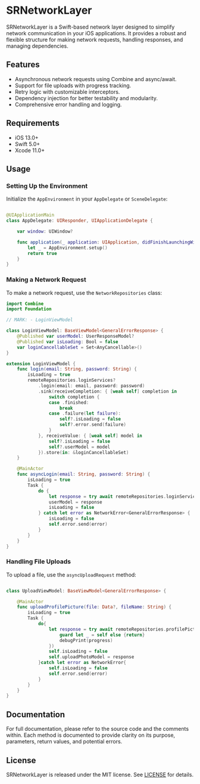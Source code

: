 
# SRNetworkLayer

SRNetworkLayer is a Swift-based network layer designed to simplify network communication in your iOS applications. It provides a robust and flexible structure for making network requests, handling responses, and managing dependencies.

## Features

- Asynchronous network requests using Combine and async/await.
- Support for file uploads with progress tracking.
- Retry logic with customizable interceptors.
- Dependency injection for better testability and modularity.
- Comprehensive error handling and logging.

## Requirements

- iOS 13.0+
- Swift 5.0+
- Xcode 11.0+

## Usage

### Setting Up the Environment

Initialize the `AppEnvironment` in your `AppDelegate` or `SceneDelegate`:

```swift

@UIApplicationMain
class AppDelegate: UIResponder, UIApplicationDelegate {

    var window: UIWindow?

    func application(_ application: UIApplication, didFinishLaunchingWithOptions launchOptions: [UIApplication.LaunchOptionsKey: Any]?) -> Bool {
        let _ = AppEnvironment.setup()
        return true
    }
}
```

### Making a Network Request

To make a network request, use the `NetworkRepositories` class:

```swift
import Combine
import Foundation

// MARK: - LoginViewModel

class LoginViewModel: BaseViewModel<GeneralErrorResponse> {
    @Published var userModel: UserResponseModel?
    @Published var isLoading: Bool = false
    var loginCancellableSet = Set<AnyCancellable>()
}

extension LoginViewModel {
    func login(email: String, password: String) {
        isLoading = true
        remoteRepositories.loginServices?
            .login(email: email, password: password)
            .sink(receiveCompletion: { [weak self] completion in
                switch completion {
                case .finished:
                    break
                case .failure(let failure):
                    self?.isLoading = false
                    self?.error.send(failure)
                }
            }, receiveValue: { [weak self] model in
                self?.isLoading = false
                self?.userModel = model
            }).store(in: &loginCancellableSet)
    }

    @MainActor
    func asyncLogin(email: String, password: String) {
        isLoading = true
        Task {
            do {
                let response = try await remoteRepositories.loginServices?.asyncLogin(email: email, password: password)
                userModel = response
                isLoading = false
            } catch let error as NetworkError<GeneralErrorResponse> {
                isLoading = false
                self.error.send(error)
            }
        }
    }
}
```

### Handling File Uploads

To upload a file, use the `asyncUploadRequest` method:

```swift

class UploadViewModel: BaseViewModel<GeneralErrorResponse> {

    @MainActor
    func uploadProfilePicture(file: Data?, fileName: String) {
        isLoading = true
        Task {
            do{
                let response = try await remoteRepositories.profilePictureServices?.asyncUpload(file: file, name: fileName, uploadProgress: { [weak self] progress in
                    guard let _ = self else {return}
                    debugPrint(progress)
                })
                self.isLoading = false
                self.uploadPhotoModel = response
            }catch let error as NetworkError{
                self.isLoading = false
                self.error.send(error)
            }
        }
    }
}
```

## Documentation

For full documentation, please refer to the source code and the comments within. Each method is documented to provide clarity on its purpose, parameters, return values, and potential errors.

## License

SRNetworkLayer is released under the MIT license. See [LICENSE](LICENSE) for details.
